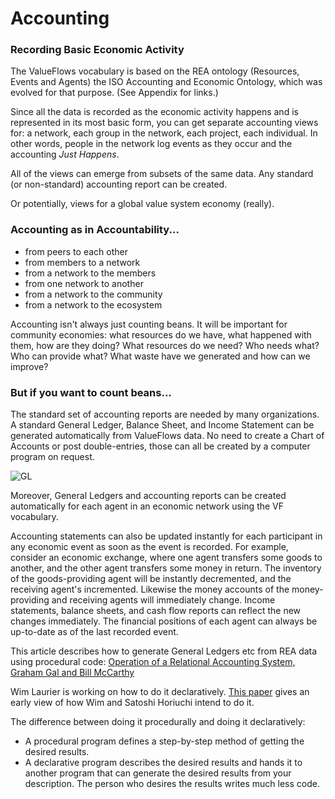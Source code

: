 # Accounting

### Recording Basic Economic Activity

The ValueFlows vocabulary is based on the REA ontology (Resources, Events and Agents) the ISO Accounting and Economic Ontology, which was evolved for that purpose. (See Appendix for links.)

Since all the data is recorded as the economic activity happens and is represented in its most basic form, you can get separate accounting views for: a network, each group in the network, each project, each individual. In other words, people in the network log events as they occur and the accounting *Just Happens*.

All of the views can emerge from subsets of the same data.  Any standard (or non-standard) accounting report can be created.

Or potentially, views for a global value system economy (really).


### Accounting as in Accountability...

* from peers to each other
* from members to a network
* from a network to the members
* from one network to another
* from a network to the community 
* from a network to the ecosystem

Accounting isn't always just counting beans.  It will be important for community economies: what resources do we have, what happened with them, how are they doing? What resources do we need? Who needs what? Who can provide what?  What waste have we generated and how can we improve?


### But if you want to count beans...

The standard set of accounting reports are needed by many organizations. A standard General Ledger, Balance Sheet, and Income Statement can be generated automatically from ValueFlows data. No need to create a Chart of Accounts or post double-entries, those can all be created by a computer program on request. 

![GL](https://rawgit.com/valueflows/valueflows/master/release-doc-in-process/std-accounting.png)

Moreover, General Ledgers and accounting reports can be created automatically for each agent in an economic network using the VF vocabulary.

Accounting statements can also be updated instantly for each participant in any economic event as soon as the event is recorded. For example, consider an economic exchange, where one agent transfers some goods to another, and the other agent transfers some money in return. The inventory of the goods-providing agent will be instantly decremented, and the receiving agent's incremented. Likewise the money accounts of the money-providing and receiving agents will immediately change. Income statements, balance sheets, and cash flow reports can reflect the new changes immediately. The financial positions of each agent can always be up-to-date as of the last recorded event.

This article describes how to generate General Ledgers etc from REA data using procedural code: [Operation of a Relational Accounting System, Graham Gal and Bill McCarthy](https://www.researchgate.net/publication/292781264_Operation_of_a_relational_accounting_system)

Wim Laurier is working on how to do it declaratively. [This paper](http://ceur-ws.org/Vol-2383/paper8.pdf) gives an early view of how Wim and Satoshi Horiuchi intend to do it.

The difference between doing it procedurally and doing it declaratively:
* A procedural program defines a step-by-step method of getting the desired results.
* A declarative program describes the desired results and hands it to another program that can generate the desired results from your description. The person who desires the results writes much less code.

